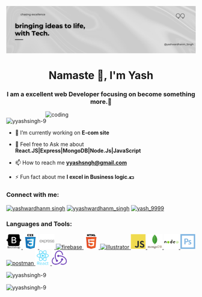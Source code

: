 ![logo](https://github.com/YYashSingh-9/YYashSingh-9/blob/main/Black%20Liquid%20Minimalist%20Daily%20Quotes%20LinkedIn%20Banner%20(3).png)
<h1 align="center">Namaste 👋, I'm Yash</h1>
<h3 align="center">I am a excellent web Developer focusing on become something more.🥇</h3>

<img align="right" alt="coding" width="400" src="https://media.tenor.com/0aGHOTVmG58AAAAd/onimeshon-nakanoart.gif">
<p align="left"> <img src="https://komarev.com/ghpvc/?username=yyashsingh-9&label=Profile%20views&color=0e75b6&style=flat" alt="yyashsingh-9" /> </p>


- 🔭 I’m currently working on **E-com site**

- 💬 Feel free to Ask me about **React.JS|Express|MongoDB|Node.Js|JavaScript**

- 📫 How to reach me **yyashsngh@gmail.com**

- ⚡ Fun fact about me **I excel in Business logic.💵**

<h3 align="left">Connect with me:</h3>
<p align="left">
<a href="https://www.linkedin.com/in/yashwardhanm-singh-083064291/" target="blank"><img align="center" src="https://raw.githubusercontent.com/rahuldkjain/github-profile-readme-generator/master/src/images/icons/Social/linked-in-alt.svg" alt="yashwardhanm singh" height="30" width="40" /></a>
<a href="https://instagram.com/yashwardhanm_singh" target="blank"><img align="center" src="https://raw.githubusercontent.com/rahuldkjain/github-profile-readme-generator/master/src/images/icons/Social/instagram.svg" alt="yyashwardhanm_singh" height="30" width="40" /></a>
<a href="https://twitter.com/Yash_9999" target="blank"><img align="center" src="https://raw.githubusercontent.com/rahuldkjain/github-profile-readme-generator/master/src/images/icons/Social/twitter.svg" alt="yash_9999" height="30" width="40" /></a>  
</p>

<h3 align="left">Languages and Tools:</h3>
<p align="left"> <a href="https://getbootstrap.com" target="_blank" rel="noreferrer"> <img src="https://raw.githubusercontent.com/devicons/devicon/master/icons/bootstrap/bootstrap-plain-wordmark.svg" alt="bootstrap" width="40" height="40"/> </a> <a href="https://www.w3schools.com/css/" target="_blank" rel="noreferrer"> <img src="https://raw.githubusercontent.com/devicons/devicon/master/icons/css3/css3-original-wordmark.svg" alt="css3" width="40" height="40"/> </a> <a href="https://expressjs.com" target="_blank" rel="noreferrer"> <img src="https://raw.githubusercontent.com/devicons/devicon/master/icons/express/express-original-wordmark.svg" alt="express" width="40" height="40"/> </a> <a href="https://firebase.google.com/" target="_blank" rel="noreferrer"> <img src="https://www.vectorlogo.zone/logos/firebase/firebase-icon.svg" alt="firebase" width="40" height="40"/> </a> <a href="https://www.w3.org/html/" target="_blank" rel="noreferrer"> <img src="https://raw.githubusercontent.com/devicons/devicon/master/icons/html5/html5-original-wordmark.svg" alt="html5" width="40" height="40"/> </a> <a href="https://www.adobe.com/in/products/illustrator.html" target="_blank" rel="noreferrer"> <img src="https://www.vectorlogo.zone/logos/adobe_illustrator/adobe_illustrator-icon.svg" alt="illustrator" width="40" height="40"/> </a> <a href="https://developer.mozilla.org/en-US/docs/Web/JavaScript" target="_blank" rel="noreferrer"> <img src="https://raw.githubusercontent.com/devicons/devicon/master/icons/javascript/javascript-original.svg" alt="javascript" width="40" height="40"/> </a> <a href="https://www.mongodb.com/" target="_blank" rel="noreferrer"> <img src="https://raw.githubusercontent.com/devicons/devicon/master/icons/mongodb/mongodb-original-wordmark.svg" alt="mongodb" width="40" height="40"/> </a> <a href="https://nodejs.org" target="_blank" rel="noreferrer"> <img src="https://raw.githubusercontent.com/devicons/devicon/master/icons/nodejs/nodejs-original-wordmark.svg" alt="nodejs" width="40" height="40"/> </a> <a href="https://www.photoshop.com/en" target="_blank" rel="noreferrer"> <img src="https://raw.githubusercontent.com/devicons/devicon/master/icons/photoshop/photoshop-line.svg" alt="photoshop" width="40" height="40"/> </a> <a href="https://postman.com" target="_blank" rel="noreferrer"> <img src="https://www.vectorlogo.zone/logos/getpostman/getpostman-icon.svg" alt="postman" width="40" height="40"/> </a> <a href="https://reactjs.org/" target="_blank" rel="noreferrer"> <img src="https://raw.githubusercontent.com/devicons/devicon/master/icons/react/react-original-wordmark.svg" alt="react" width="40" height="40"/> </a> <a href="https://redux.js.org" target="_blank" rel="noreferrer"> <img src="https://raw.githubusercontent.com/devicons/devicon/master/icons/redux/redux-original.svg" alt="redux" width="40" height="40"/> </a> </p>

<p><img align="center" src="https://github-readme-stats.vercel.app/api/top-langs?username=yyashsingh-9&show_icons=true&locale=en&layout=compact" alt="yyashsingh-9" /></p>

<p><img align="center" src="https://github-readme-streak-stats.herokuapp.com/?user=yyashsingh-9&" alt="yyashsingh-9" /></p>
